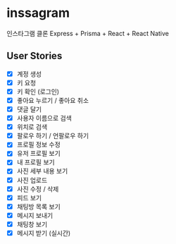 # inssagram
인스타그램 클론 Express + Prisma + React + React Native

## User Stories

- [X] 계정 생성
- [X] 키 요청
- [X] 키 확인 (로그인)
- [X] 좋아요 누르기 / 좋아요 취소
- [X] 댓글 달기
- [X] 사용자 이름으로 검색
- [X] 위치로 검색
- [X] 팔로우 하기 / 언팔로우 하기
- [X] 프로필 정보 수정
- [X] 유저 프로필 보기
- [X] 내 프로필 보기
- [X] 사진 세부 내용 보기
- [X] 사진 업로드
- [X] 사진 수정 / 삭제  
- [X] 피드 보기
- [X] 채팅방 목록 보기
- [X] 메시지 보내기
- [X] 채팅창 보기
- [X] 메시지 받기 (실시간)